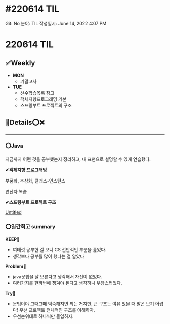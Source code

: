# #220614 TIL

Git: No
분야: TIL
작성일시: June 14, 2022 4:07 PM

# 220614 TIL

## ****✅Weekly****

- **MON**
    - 기말고사
- **TUE**
    - 선수학습목록 참고
    - 객체지향프로그래밍 기본
    - 스프링부트 프로젝트의 구조
    

## 💌Details⭕❌

---

### ⭕Java

지금까지 어떤 것을 공부했는지 정리하고, 내 표현으로 설명할 수 있게 연습했다. 

**✔객체지향 프로그래밍**

부품화, 추상화, 클래스-인스턴스 

연산자 복습 

**✔스프링부트 프로젝트 구조**

[Untitled](https://www.notion.so/9beb283c28b044db89a6917832f94bb6)

### ⭕일간회고 summary

**KEEP🚩**

- 여태껏 공부한 걸 보니 CS 전반적인 부분을 훑었다.
- 생각보다 공부를 많이 했다는 걸 알았다

**Problem🚨**

- java문법을 잘 모른다고 생각해서 자신이 없었다.
- 여러가지를 한꺼번에 챙겨야 된다고 생각하니 부담스러웠다.

**Try🌱**

- 문법이야 그때그때 익숙해지면 되는 거지만, 큰 구조는 여유 있을 때 말곤 보기 어렵다! 우선 프로젝트 전체적인 구조를 이해하자.
- 우선순위대로 하나씩만 몰입하자.
